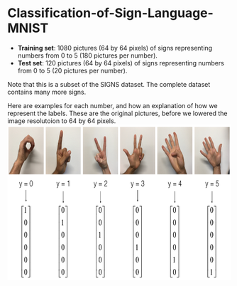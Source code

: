 # Classification-of-Sign-Language-MNIST

- **Training set**: 1080 pictures (64 by 64 pixels) of signs representing numbers from 0 to 5 (180 pictures per number).
- **Test set**: 120 pictures (64 by 64 pixels) of signs representing numbers from 0 to 5 (20 pictures per number).

Note that this is a subset of the SIGNS dataset. The complete dataset contains many more signs.

Here are examples for each number, and how an explanation of how we represent the labels. These are the original pictures, before we lowered the image resolutoion to 64 by 64 pixels.
<img src="TensorflowTutorial/images/hands.png" style="width:800px;height:350px;"><caption><center> <u><font color='purple'></u><font color='purple'> <br> <font color='black'> </center>



